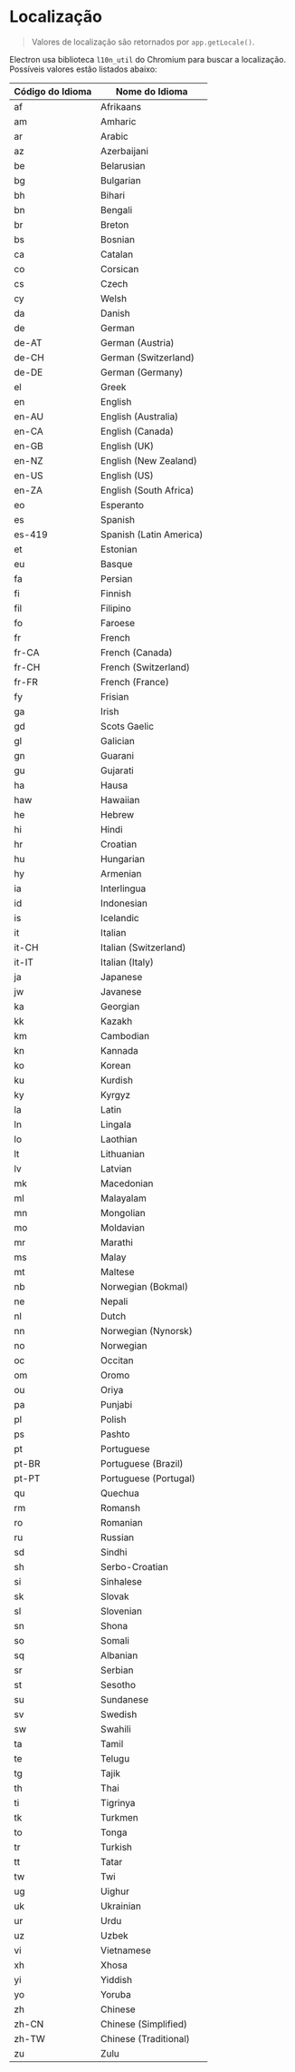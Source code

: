 # Localização

> Valores de localização são retornados por `app.getLocale()`.

Electron usa biblioteca `l10n_util` do Chromium para buscar a localização. Possíveis valores estão listados abaixo:

| Código do Idioma | Nome do Idioma          |
| ---------------- | ----------------------- |
| af               | Afrikaans               |
| am               | Amharic                 |
| ar               | Arabic                  |
| az               | Azerbaijani             |
| be               | Belarusian              |
| bg               | Bulgarian               |
| bh               | Bihari                  |
| bn               | Bengali                 |
| br               | Breton                  |
| bs               | Bosnian                 |
| ca               | Catalan                 |
| co               | Corsican                |
| cs               | Czech                   |
| cy               | Welsh                   |
| da               | Danish                  |
| de               | German                  |
| de-AT            | German (Austria)        |
| de-CH            | German (Switzerland)    |
| de-DE            | German (Germany)        |
| el               | Greek                   |
| en               | English                 |
| en-AU            | English (Australia)     |
| en-CA            | English (Canada)        |
| en-GB            | English (UK)            |
| en-NZ            | English (New Zealand)   |
| en-US            | English (US)            |
| en-ZA            | English (South Africa)  |
| eo               | Esperanto               |
| es               | Spanish                 |
| es-419           | Spanish (Latin America) |
| et               | Estonian                |
| eu               | Basque                  |
| fa               | Persian                 |
| fi               | Finnish                 |
| fil              | Filipino                |
| fo               | Faroese                 |
| fr               | French                  |
| fr-CA            | French (Canada)         |
| fr-CH            | French (Switzerland)    |
| fr-FR            | French (France)         |
| fy               | Frisian                 |
| ga               | Irish                   |
| gd               | Scots Gaelic            |
| gl               | Galician                |
| gn               | Guarani                 |
| gu               | Gujarati                |
| ha               | Hausa                   |
| haw              | Hawaiian                |
| he               | Hebrew                  |
| hi               | Hindi                   |
| hr               | Croatian                |
| hu               | Hungarian               |
| hy               | Armenian                |
| ia               | Interlingua             |
| id               | Indonesian              |
| is               | Icelandic               |
| it               | Italian                 |
| it-CH            | Italian (Switzerland)   |
| it-IT            | Italian (Italy)         |
| ja               | Japanese                |
| jw               | Javanese                |
| ka               | Georgian                |
| kk               | Kazakh                  |
| km               | Cambodian               |
| kn               | Kannada                 |
| ko               | Korean                  |
| ku               | Kurdish                 |
| ky               | Kyrgyz                  |
| la               | Latin                   |
| ln               | Lingala                 |
| lo               | Laothian                |
| lt               | Lithuanian              |
| lv               | Latvian                 |
| mk               | Macedonian              |
| ml               | Malayalam               |
| mn               | Mongolian               |
| mo               | Moldavian               |
| mr               | Marathi                 |
| ms               | Malay                   |
| mt               | Maltese                 |
| nb               | Norwegian (Bokmal)      |
| ne               | Nepali                  |
| nl               | Dutch                   |
| nn               | Norwegian (Nynorsk)     |
| no               | Norwegian               |
| oc               | Occitan                 |
| om               | Oromo                   |
| ou               | Oriya                   |
| pa               | Punjabi                 |
| pl               | Polish                  |
| ps               | Pashto                  |
| pt               | Portuguese              |
| pt-BR            | Portuguese (Brazil)     |
| pt-PT            | Portuguese (Portugal)   |
| qu               | Quechua                 |
| rm               | Romansh                 |
| ro               | Romanian                |
| ru               | Russian                 |
| sd               | Sindhi                  |
| sh               | Serbo-Croatian          |
| si               | Sinhalese               |
| sk               | Slovak                  |
| sl               | Slovenian               |
| sn               | Shona                   |
| so               | Somali                  |
| sq               | Albanian                |
| sr               | Serbian                 |
| st               | Sesotho                 |
| su               | Sundanese               |
| sv               | Swedish                 |
| sw               | Swahili                 |
| ta               | Tamil                   |
| te               | Telugu                  |
| tg               | Tajik                   |
| th               | Thai                    |
| ti               | Tigrinya                |
| tk               | Turkmen                 |
| to               | Tonga                   |
| tr               | Turkish                 |
| tt               | Tatar                   |
| tw               | Twi                     |
| ug               | Uighur                  |
| uk               | Ukrainian               |
| ur               | Urdu                    |
| uz               | Uzbek                   |
| vi               | Vietnamese              |
| xh               | Xhosa                   |
| yi               | Yiddish                 |
| yo               | Yoruba                  |
| zh               | Chinese                 |
| zh-CN            | Chinese (Simplified)    |
| zh-TW            | Chinese (Traditional)   |
| zu               | Zulu                    |